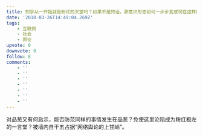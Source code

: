 ```yaml
---
title: 知乎从一开始就是粉红的天堂吗？如果不是的话，那意识形态如何一步步变成现在这样的？
date: '2018-03-26T14:49:04.269Z'
tags:
    - 互联网
    - 社会
    - 舆论
upvote: 0
downvote: 0
follow: 8
comments:
    - ''
    - ''
    - ''
    - ''
    - ''
    - ''
    - ''
---
```


对品葱又有何启示，能否防范同样的事情发生在品葱？免使这里沦陷成为粉红极左的一言堂？被墙内自干五占据“网络舆论的上甘岭”。
